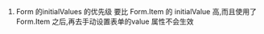 

1. Form 的initialValues 的优先级 要比 Form.Item 的 initialValue 高,而且使用了Form.Item 之后,再去手动设置表单的value 属性不会生效
